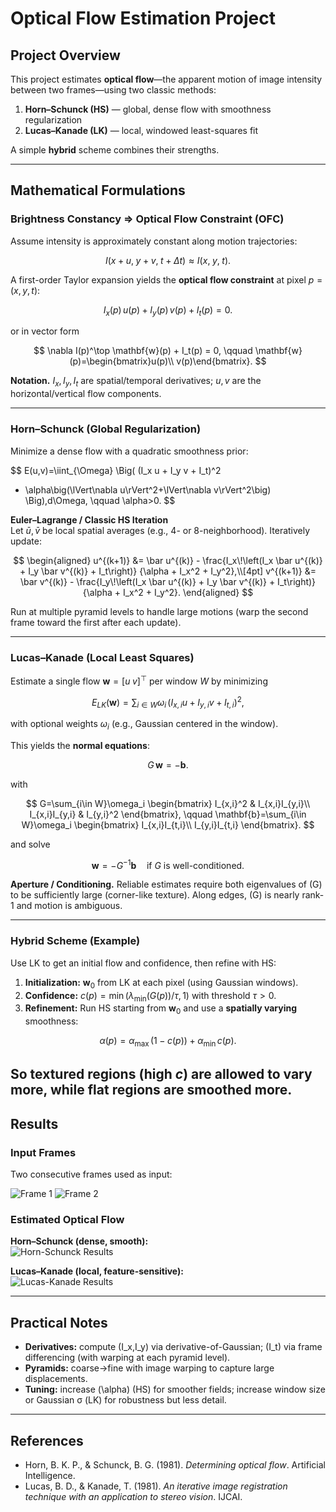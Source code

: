 # Optical Flow Estimation Project

## Project Overview
This project estimates **optical flow**—the apparent motion of image intensity between two frames—using two classic methods:

1. **Horn–Schunck (HS)** — global, dense flow with smoothness regularization  
2. **Lucas–Kanade (LK)** — local, windowed least-squares fit

A simple **hybrid** scheme combines their strengths.

---

## Mathematical Formulations

### Brightness Constancy ⇒ Optical Flow Constraint (OFC)
Assume intensity is approximately constant along motion trajectories:


$$
I(x+u,\; y+v,\; t+\Delta t) \approx I(x,\; y,\; t).
$$

A first-order Taylor expansion yields the **optical flow constraint** at pixel $p=(x,y,t)$:

$$
I_x(p)\,u(p) + I_y(p)\,v(p) + I_t(p) = 0.
$$

or in vector form

$$
\nabla I(p)^\top \mathbf{w}(p) + I_t(p) = 0,
\qquad
\mathbf{w}(p)=\begin{bmatrix}u(p)\\ v(p)\end{bmatrix}.
$$

**Notation.** $I_x,I_y,I_t$ are spatial/temporal derivatives; $u,v$ are the horizontal/vertical flow components.

---

### Horn–Schunck (Global Regularization)

Minimize a dense flow with a quadratic smoothness prior:

$$
E(u,v)=\iint_{\Omega} \Big( (I_x u + I_y v + I_t)^2
+ \alpha\big(\lVert\nabla u\rVert^2+\lVert\nabla v\rVert^2\big) \Big)\,d\Omega,
\qquad \alpha>0.
$$

**Euler–Lagrange / Classic HS Iteration**  
Let $\bar u,\bar v$ be local spatial averages (e.g., 4- or 8-neighborhood). Iteratively update:

$$
\begin{aligned}
u^{(k+1)} &= \bar u^{(k)} -
\frac{I_x\!\left(I_x \bar u^{(k)} + I_y \bar v^{(k)} + I_t\right)}
     {\alpha + I_x^2 + I_y^2},\\[4pt]
v^{(k+1)} &= \bar v^{(k)} -
\frac{I_y\!\left(I_x \bar u^{(k)} + I_y \bar v^{(k)} + I_t\right)}
     {\alpha + I_x^2 + I_y^2}.
\end{aligned}
$$

Run at multiple pyramid levels to handle large motions (warp the second frame toward the first after each update).

---

### Lucas–Kanade (Local Least Squares)

Estimate a single flow $\mathbf{w}=[u\;v]^\top$ per window $W$ by minimizing

$$
E_{LK}(\mathbf{w})=\sum_{i\in W}\omega_i\,\big(I_{x,i}u+I_{y,i}v+I_{t,i}\big)^2,
$$

with optional weights $\omega_i$ (e.g., Gaussian centered in the window).

This yields the **normal equations**:

$$
G\,\mathbf{w}=-\mathbf{b}.
$$

with

$$
G=\sum_{i\in W}\omega_i
\begin{bmatrix}
I_{x,i}^2 & I_{x,i}I_{y,i}\\
I_{x,i}I_{y,i} & I_{y,i}^2
\end{bmatrix},
\qquad
\mathbf{b}=\sum_{i\in W}\omega_i
\begin{bmatrix}
I_{x,i}I_{t,i}\\
I_{y,i}I_{t,i}
\end{bmatrix}.
$$

and solve

$$
\mathbf{w}=-G^{-1}\mathbf{b}\quad \text{if } G \text{ is well-conditioned.}
$$


**Aperture / Conditioning.** Reliable estimates require both eigenvalues of \(G\) to be sufficiently large (corner-like texture). Along edges, \(G\) is nearly rank-1 and motion is ambiguous.

---

### Hybrid Scheme (Example)
Use LK to get an initial flow and confidence, then refine with HS:

1. **Initialization:** $\mathbf{w}_0$ from LK at each pixel (using Gaussian windows).  
2. **Confidence:** $c(p)=\min(\lambda_{\min}(G(p))/\tau,\,1)$ with threshold $\tau>0$.  
3. **Refinement:** Run HS starting from $\mathbf{w}_0$ and use a **spatially varying** smoothness:

$$
\alpha(p)=\alpha_{\max}\,(1-c(p))+\alpha_{\min}\,c(p).
$$

   So textured regions (high $c$) are allowed to vary more, while flat regions are smoothed more.
---

## Results

### Input Frames
Two consecutive frames used as input:

![Frame 1](woman1.bmp) ![Frame 2](woman2.bmp)

### Estimated Optical Flow

**Horn–Schunck (dense, smooth):**  
![Horn-Schunck Results](horn_schunck_results.PNG)

**Lucas–Kanade (local, feature-sensitive):**  
![Lucas-Kanade Results](lucas_kanade_results.PNG)

---

## Practical Notes
- **Derivatives:** compute \(I_x,I_y\) via derivative-of-Gaussian; \(I_t\) via frame differencing (with warping at each pyramid level).  
- **Pyramids:** coarse→fine with image warping to capture large displacements.  
- **Tuning:** increase \(\alpha\) (HS) for smoother fields; increase window size or Gaussian σ (LK) for robustness but less detail.

---

## References
- Horn, B. K. P., & Schunck, B. G. (1981). *Determining optical flow*. Artificial Intelligence.  
- Lucas, B. D., & Kanade, T. (1981). *An iterative image registration technique with an application to stereo vision*. IJCAI.
